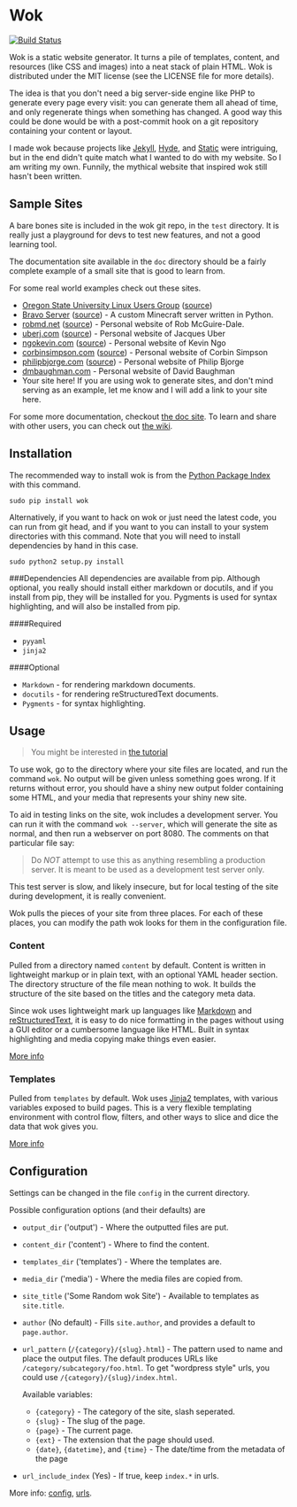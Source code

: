 Wok
===

[![Build Status](https://travis-ci.org/mythmon/wok.svg?branch=master)](https://travis-ci.org/mythmon/wok)

Wok is a static website generator. It turns a pile of templates,
content, and resources (like CSS and images) into a neat stack of plain
HTML. Wok is distributed under the MIT license (see the LICENSE file for
more details). 

The idea is that you don't need a big server-side engine like PHP to
generate every page every visit: you can generate them all ahead of
time, and only regenerate things when something has changed. A good way
this could be done would be with a post-commit hook on a git repository
containing your content or layout.

I made wok because projects like [Jekyll][jekyll], [Hyde][hyde], and
[Static][static] were intriguing, but in the end didn't quite match what
I wanted to do with my website. So I am writing my own. Funnily, the
mythical website that inspired wok still hasn't been written.

[jekyll]: https://github.com/mojombo/jekyll
[hyde]: https://github.com/lakshmivyas/hyde
[static]: http://static.newqdev.com/

Sample Sites
------------
A bare bones site is included in the wok git repo, in the `test` directory.
It is really just a playground for devs to test new features, and not a good
learning tool.

The documentation site available in the `doc` directory should be a fairly
complete example of a small site that is good to learn from.

For some real world examples check out these sites.

-    [Oregon State University Linux Users Group](http://lug.oregonstate.edu)
     ([source](https://github.com/OSULUG/OSULUG-Website))
-    [Bravo Server](http://bravoserver.org)
     ([source](https://github.com/MostAwesomeDude/bravo/tree/master/website)) -
     A custom Minecraft server written in Python.
-    [robmd.net](http://robmd.net)
     ([source](https://github.com/robatron/robmd.net)) - Personal website of
     Rob McGuire-Dale.
-    [uberj.com](http://www.uberj.com)
     ([source](https://github.com/uberj/wbsite)) - Personal website of Jacques
     Uber
-    [ngokevin.com](http://ngokevin.com)
     ([source](https://github.com/ngokevin/ngokevin)) - Personal website of
     Kevin Ngo
-    [corbinsimpson.com](http://corbinsimpson.com)
     ([source](https://github.com/mostawesomedude/website)) - Personal website
     of Corbin Simpson
-    [philipbjorge.com](http://www.philipbjorge.com)
     ([source](https://github.com/philipbjorge/philipbjorge.com)) - Personal
     website of Philip Bjorge
-    [dmbaughman.com](http://dmbaughman.com) - Personal website of
     David Baughman
-    Your site here! If you are using wok to generate sites, and don't mind
     serving as an example, let me know and I will add a link to your site
     here.

For some more documentation, checkout [the doc site][docs].  To learn and share
with other users, you can check out [the wiki][wiki].

[docs]: http://wok.mythmon.com
[wiki]: https://github.com/mythmon/wok/wiki

Installation
------------
The recommended way to install wok is from the [Python Package Index][pypi]
with this command.

    sudo pip install wok

Alternatively, if you want to hack on wok or just need the latest code,
you can run from git head, and if you want to you can install to your
system directories with this command. Note that you will need to install
dependencies by hand in this case.

    sudo python2 setup.py install

[pypi]: http://pypi.python.org/pypi

###Dependencies
All dependencies are available from pip. Although optional, you really should
install either markdown or docutils, and if you install from pip, they will be
installed for you. Pygments is used for syntax highlighting, and will also be
installed from pip.

####Required

-   `pyyaml`
-   `jinja2`

####Optional

-   `Markdown` - for rendering markdown documents.
-   `docutils` - for rendering reStructuredText documents.
-   `Pygments` - for syntax highlighting.

Usage
-----
> You might be interested in [the tutorial](http://wok.mythmon.com/tutorial/)

To use wok, go to the directory where your site files are located, and run the
command `wok`. No output will be given unless something goes wrong. If it
returns without error, you should have a shiny new output folder containing
some HTML, and your media that represents your shiny new site.

To aid in testing links on the site, wok includes a development server.
You can run it with the command `wok --server`, which will generate the
site as normal, and then run a webserver on port 8080. The comments on
that particular file say:

> Do *NOT* attempt to use this as anything resembling a production
> server. It is meant to be used as a development test server only.

This test server is slow, and likely insecure, but for local testing of
the site during development, it is really convenient.

Wok pulls the pieces of your site from three places. For each of these
places, you can modify the path wok looks for them in the configuration
file.

### Content ###
Pulled from a directory named `content` by default. Content is written
in lightweight markup or in plain text, with an optional YAML header
section. The directory structure of the file mean nothing to wok. It
builds the structure of the site based on the titles and the category
meta data.

Since wok uses lightweight mark up languages like [Markdown][mkd] and
[reStructuredText][rst], it is easy to do nice formatting in the pages
without using a GUI editor or a cumbersome language like HTML. Built in
syntax highlighting and media copying make things even easier.

[mkd]: http://daringfireball.net/projects/markdown/
[rst]: http://docutils.sourceforge.net/rst.html

[More info](http://wok.mythmon.com/docs/content/)

### Templates ###
Pulled from `templates` by default. Wok uses [Jinja2][jinja] templates,
with various variables exposed to build pages. This is a very flexible
templating environment with control flow, filters, and other ways to
slice and dice the data that wok gives you.

[jinja]: http://jinja.pocoo.org/

[More info](http://wok.mythmon.com/docs/templates/)

Configuration
-------------
Settings can be changed in the file `config` in the current directory.

Possible configuration options (and their defaults) are

- `output_dir` ('output') - Where the outputted files are put.
- `content_dir` ('content') - Where to find the content.
- `templates_dir` ('templates') - Where the templates are.
- `media_dir` ('media') - Where the media files are copied from.
- `site_title` ('Some Random wok Site') - Available to templates as
  `site.title`.
- `author` (No default) - Fills `site.author`, and provides a default to
  `page.author`.
- `url_pattern` (`/{category}/{slug}.html`) - The pattern used to name and
  place the output files. The default produces URLs like
  `/category/subcategory/foo.html`. To get "wordpress style" urls, you could
  use `/{category}/{slug}/index.html`.

    Available variables:

    -   `{category}` - The category of the site, slash seperated.
    -   `{slug}` - The slug of the page.
    -   `{page}` - The current page.
    -   `{ext}` - The extension that the page should used.
    -   `{date}`, `{datetime}`, and `{time}` - The date/time from the metadata
        of the page

- `url_include_index` (Yes) - If true, keep `index.*` in urls.

More info:
[config](http://wok.mythmon.com/docs/config/),
[urls](http://wok.mythmon.com/docs/urls/).
